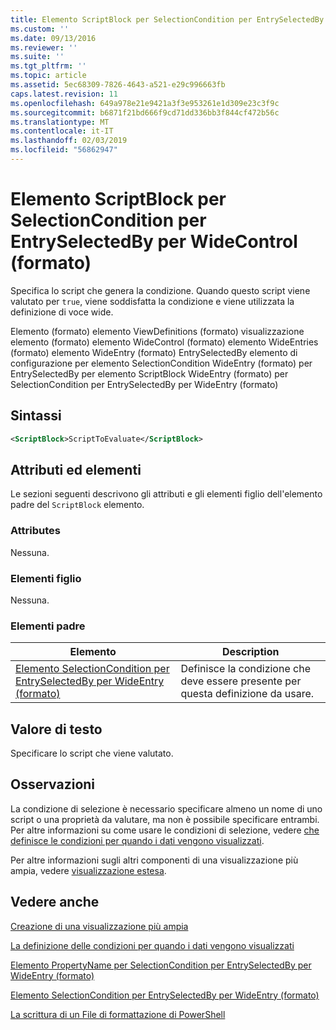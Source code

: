 ```yaml
---
title: Elemento ScriptBlock per SelectionCondition per EntrySelectedBy per WideControl (formato) | Microsoft Docs
ms.custom: ''
ms.date: 09/13/2016
ms.reviewer: ''
ms.suite: ''
ms.tgt_pltfrm: ''
ms.topic: article
ms.assetid: 5ec68309-7826-4643-a521-e29c996663fb
caps.latest.revision: 11
ms.openlocfilehash: 649a978e21e9421a3f3e953261e1d309e23c3f9c
ms.sourcegitcommit: b6871f21bd666f9cd71dd336bb3f844cf472b56c
ms.translationtype: MT
ms.contentlocale: it-IT
ms.lasthandoff: 02/03/2019
ms.locfileid: "56862947"
---
```

# <a name="scriptblock-element-for-selectioncondition-for-entryselectedby-for-widecontrol-format"></a>Elemento ScriptBlock per SelectionCondition per EntrySelectedBy per WideControl (formato)

Specifica lo script che genera la condizione. Quando questo script viene valutato per `true`, viene soddisfatta la condizione e viene utilizzata la definizione di voce wide.

Elemento (formato) elemento ViewDefinitions (formato) visualizzazione elemento (formato) elemento WideControl (formato) elemento WideEntries (formato) elemento WideEntry (formato) EntrySelectedBy elemento di configurazione per elemento SelectionCondition WideEntry (formato) per EntrySelectedBy per elemento ScriptBlock WideEntry (formato) per SelectionCondition per EntrySelectedBy per WideEntry (formato)

## <a name="syntax"></a>Sintassi

```xml
<ScriptBlock>ScriptToEvaluate</ScriptBlock>
```

## <a name="attributes-and-elements"></a>Attributi ed elementi

Le sezioni seguenti descrivono gli attributi e gli elementi figlio dell'elemento padre del `ScriptBlock` elemento.

### <a name="attributes"></a>Attributes

Nessuna.

### <a name="child-elements"></a>Elementi figlio

Nessuna.

### <a name="parent-elements"></a>Elementi padre

|Elemento|Description|
|-------------|-----------------|
|[Elemento SelectionCondition per EntrySelectedBy per WideEntry (formato)](./selectioncondition-element-for-entryselectedby-for-widecontrol-format.md)|Definisce la condizione che deve essere presente per questa definizione da usare.|

## <a name="text-value"></a>Valore di testo

Specificare lo script che viene valutato.

## <a name="remarks"></a>Osservazioni

La condizione di selezione è necessario specificare almeno un nome di uno script o una proprietà da valutare, ma non è possibile specificare entrambi. Per altre informazioni su come usare le condizioni di selezione, vedere [che definisce le condizioni per quando i dati vengono visualizzati](./defining-conditions-for-displaying-data.md).

Per altre informazioni sugli altri componenti di una visualizzazione più ampia, vedere [visualizzazione estesa](./creating-a-wide-view.md).

## <a name="see-also"></a>Vedere anche

[Creazione di una visualizzazione più ampia](./creating-a-wide-view.md)

[La definizione delle condizioni per quando i dati vengono visualizzati](./defining-conditions-for-displaying-data.md)

[Elemento PropertyName per SelectionCondition per EntrySelectedBy per WideEntry (formato)](./propertyname-element-for-selectioncondition-for-entryselectedby-for-wideentry-format.md)

[Elemento SelectionCondition per EntrySelectedBy per WideEntry (formato)](./selectioncondition-element-for-entryselectedby-for-widecontrol-format.md)

[La scrittura di un File di formattazione di PowerShell](./writing-a-powershell-formatting-file.md)
